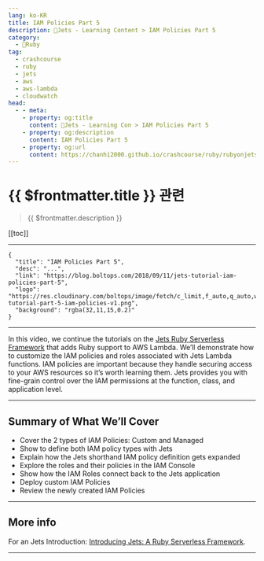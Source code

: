 ```yaml
---
lang: ko-KR
title: IAM Policies Part 5
description: 🔻Jets - Learning Content > IAM Policies Part 5
category:
  - 🔻Ruby
tag:
  - crashcourse
  - ruby
  - jets
  - aws
  - aws-lambda
  - cloudwatch
head:
  - - meta:
    - property: og:title
      content: 🔻Jets - Learning Con > IAM Policies Part 5
    - property: og:description
      content: IAM Policies Part 5
    - property: og:url
      content: https://chanhi2000.github.io/crashcourse/ruby/rubyonjets-learning-content/20180911-jets-tutorial-iam-policies-part-5.html
---
```


# {{ $frontmatter.title }} 관련

> {{ $frontmatter.description }}

[[toc]]

---

```component VPCard
{
  "title": "IAM Policies Part 5",
  "desc": "...",
  "link": "https://blog.boltops.com/2018/09/11/jets-tutorial-iam-policies-part-5",
  "logo": "https://res.cloudinary.com/boltops/image/fetch/c_limit,f_auto,q_auto,w_655/https://blog.boltops.com/img/posts/2018/09/jets-tutorial-part-5-iam-policies-v1.png",
  "background": "rgba(32,11,15,0.2)"
}
```

---

<VidStack src="youtube/T6F61kPSZCc" />

In this video, we continue the tutorials on the [Jets Ruby Serverless Framework](http://rubyonjets.com/) that adds Ruby support to AWS Lambda. We’ll demonstrate how to customize the IAM policies and roles associated with Jets Lambda functions. IAM policies are important because they handle securing access to your AWS resources so it’s worth learning them. Jets provides you with fine-grain control over the IAM permissions at the function, class, and application level.

---

## Summary of What We’ll Cover

- Cover the 2 types of IAM Policies: Custom and Managed
- Show to define both IAM policy types with Jets
- Explain how the Jets shorthand IAM policy definition gets expanded
- Explore the roles and their policies in the IAM Console
- Show how the IAM Roles connect back to the Jets application
- Deploy custom IAM Policies
- Review the newly created IAM Policies

---

## More info

For an Jets Introduction: [Introducing Jets: A Ruby Serverless Framework](https://blog.boltops.com/2018/08/18/introducing-jets-a-ruby-serverless-framework/).

---

<TagLinks />